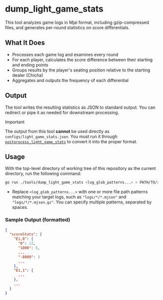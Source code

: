 # dump_light_game_stats

This tool analyzes game logs in Mjai format, including gzip-compressed files, and generates per-round statistics on score differentials.

## What It Does

- Processes each game log and examines every round
- For each player, calculates the score difference between their starting and ending points
- Groups results by the player's seating position relative to the starting dealer (Chicha)
- Aggregates and outputs the frequency of each differential

## Output

The tool writes the resulting statistics as JSON to standard output.
You can redirect or pipe it as needed for downstream processing.

> [!IMPORTANT]
> The output from this tool **cannot** be used directly as `configs/light_game_stats.json`.
> You must run it through [`postprocess_light_game_stats`](../postprocess_light_game_stats/) to convert it into the proper format.

## Usage

With the top-level directory of working tree of this repository as the current directory, run the following command:

```sh
go run ./tools/dump_light_game_stats <log_glob_patterns...> > PATH/TO/score_stats.json
```

- Replace `<log_glob_patterns...>` with one or more file path patterns matching your target logs, such as `"logs/*/*.mjson"` and `"logs/*/*.mjson.gz"`. You can specify multiple patterns, separated by spaces.

### Sample Output (formatted)

```json
{
  "scoreStats": {
    "E1,0": {
      "0": 12,
      "1000": 5,
      ...
      "-8000": 3
      ...
    },
    "E1,1": {
      ...
    },
    ...
  }
}
```
